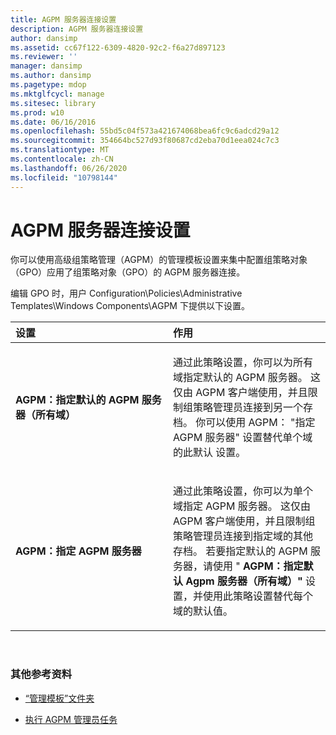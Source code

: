 ```yaml
---
title: AGPM 服务器连接设置
description: AGPM 服务器连接设置
author: dansimp
ms.assetid: cc67f122-6309-4820-92c2-f6a27d897123
ms.reviewer: ''
manager: dansimp
ms.author: dansimp
ms.pagetype: mdop
ms.mktglfcycl: manage
ms.sitesec: library
ms.prod: w10
ms.date: 06/16/2016
ms.openlocfilehash: 55bd5c04f573a421674068bea6fc9c6adcd29a12
ms.sourcegitcommit: 354664bc527d93f80687cd2eba70d1eea024c7c3
ms.translationtype: MT
ms.contentlocale: zh-CN
ms.lasthandoff: 06/26/2020
ms.locfileid: "10798144"
---
```

# AGPM 服务器连接设置


你可以使用高级组策略管理（AGPM）的管理模板设置来集中配置组策略对象（GPO）应用了组策略对象（GPO）的 AGPM 服务器连接。

编辑 GPO 时，用户 Configuration\\Policies\\Administrative Templates\\Windows Components\\AGPM 下提供以下设置。

<table>
<colgroup>
<col width="50%" />
<col width="50%" />
</colgroup>
<thead>
<tr class="header">
<th align="left">设置</th>
<th align="left">作用</th>
</tr>
</thead>
<tbody>
<tr class="odd">
<td align="left"><p><strong>AGPM：指定默认的 AGPM 服务器（所有域）</strong></p></td>
<td align="left"><p>通过此策略设置，你可以为所有域指定默认的 AGPM 服务器。 这仅由 AGPM 客户端使用，并且限制组策略管理员连接到另一个存档。 你可以使用 AGPM： "指定 AGPM 服务器" 设置替代单个域的此默认 <strong> </strong> 设置。</p></td>
</tr>
<tr class="even">
<td align="left"><p><strong>AGPM：指定 AGPM 服务器</strong></p></td>
<td align="left"><p>通过此策略设置，你可以为单个域指定 AGPM 服务器。 这仅由 AGPM 客户端使用，并且限制组策略管理员连接到指定域的其他存档。 若要指定默认的 AGPM 服务器，请使用 " <strong> AGPM：指定默认 Agpm 服务器（所有域）" </strong> 设置，并使用此策略设置替代每个域的默认值。</p></td>
</tr>
</tbody>
</table>

 

### 其他参考资料

-   [“管理模板”文件夹](administrative-templates-folder-agpm40.md)

-   [执行 AGPM 管理员任务](performing-agpm-administrator-tasks-agpm40.md)

 

 





